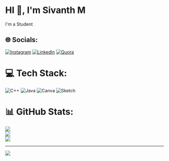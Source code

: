 #                                                    HI 👋, I'm Sivanth M
I'm a Student 


## 🌐 Socials:
[![Instagram](https://img.shields.io/badge/Instagram-%23E4405F.svg?logo=Instagram&logoColor=white)](https://instagram.com/sivanthsiv) [![LinkedIn](https://img.shields.io/badge/LinkedIn-%230077B5.svg?logo=linkedin&logoColor=white)](https://linkedin.com/in/sivanthm) [![Quora](https://img.shields.io/badge/Quora-%23B92B27.svg?logo=Quora&logoColor=white)](https://quora.com/profile/Sivanth-M-1) 

# 💻 Tech Stack:
![C++](https://img.shields.io/badge/c++-%2300599C.svg?style=flat-square&logo=c%2B%2B&logoColor=white) ![Java](https://img.shields.io/badge/java-%23ED8B00.svg?style=flat-square&logo=openjdk&logoColor=white) ![Canva](https://img.shields.io/badge/Canva-%2300C4CC.svg?style=flat-square&logo=Canva&logoColor=white) ![Sketch](https://img.shields.io/badge/Sketch-FFB387?style=flat-square&logo=sketch&logoColor=black)
# 📊 GitHub Stats:
![](https://github-readme-stats.vercel.app/api?username=Sivanthsiv&theme=onedark&hide_border=false&include_all_commits=true&count_private=true)<br/>
![](https://github-readme-streak-stats.herokuapp.com/?user=Sivanthsiv&theme=onedark&hide_border=false)<br/>
![](https://github-readme-stats.vercel.app/api/top-langs/?username=Sivanthsiv&theme=onedark&hide_border=false&include_all_commits=true&count_private=true&layout=compact)

---
[![](https://visitcount.itsvg.in/api?id=Sivanthsiv&icon=1&color=6)](https://visitcount.itsvg.in)

<!-- Proudly created with GPRM ( https://gprm.itsvg.in ) -->
